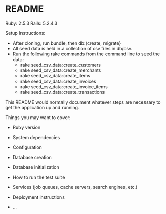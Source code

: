 # README

Ruby: 2.5.3
Rails: 5.2.4.3

Setup Instructions:
- After cloning, run bundle, then db:{create, migrate}
- All seed data is held in a collection of csv files in db/csv.
- Run the following rake commands from the command line to seed the data:
  - rake seed_csv_data:create_customers
  - rake seed_csv_data:create_merchants
  - rake seed_csv_data:create_items
  - rake seed_csv_data:create_invoices
  - rake seed_csv_data:create_invoice_items
  - rake seed_csv_data:create_transactions


This README would normally document whatever steps are necessary to get the
application up and running.

Things you may want to cover:

* Ruby version

* System dependencies

* Configuration

* Database creation

* Database initialization

* How to run the test suite

* Services (job queues, cache servers, search engines, etc.)

* Deployment instructions

* ...

